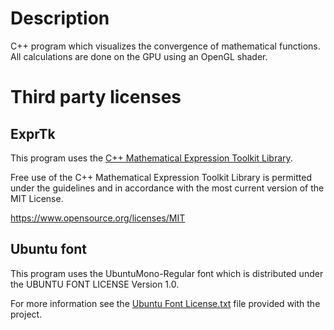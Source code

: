 # Description

C++ program which visualizes the convergence of mathematical functions. All calculations are done on the GPU using an OpenGL shader.

# Third party licenses

## ExprTk

This program uses the [C++ Mathematical Expression Toolkit Library](https://github.com/ArashPartow/exprtk).

Free  use  of  the  C++  Mathematical  Expression  Toolkit  Library is
permitted under the guidelines and in accordance with the most current
version of the MIT License.

https://www.opensource.org/licenses/MIT

## Ubuntu font

This program uses the UbuntuMono-Regular font which is distributed under the UBUNTU FONT LICENSE Version 1.0.

For more information see the [Ubuntu Font License.txt](https://github.com/roghed/convergence/blob/master/Ubuntu%20Font%20License.txt) file provided with the project.
